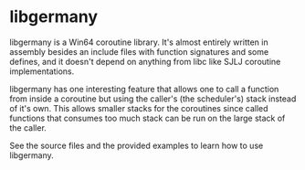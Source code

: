 # libgermany

libgermany is a Win64 coroutine library. It's almost entirely written in assembly besides an include files with function signatures and some defines, and it doesn't depend on anything from libc like SJLJ coroutine implementations.

libgermany has one interesting feature that allows one to call a function from inside a coroutine but using the caller's (the scheduler's) stack instead of it's own. This allows smaller stacks for the coroutines since called functions that consumes too much stack can be run on the large stack of the caller.

See the source files and the provided examples to learn how to use libgermany.

